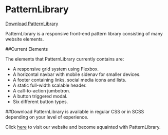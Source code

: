 # PatternLibrary

<a href="https://elizabethmaccabe.github.io/PatternLibrary">Download PatternLibrary</a>

PatternLibrary is a responsive front-end pattern library consisting of many website elements.

##Current Elements

The elements that PatternLibrary currently contains are:

* A responsive grid system using Flexbox.
* A horizontal navbar with mobile sidenav for smaller devices.
* A footer containing links, social media icons and lists.
* A static full-width scalable header.
* A call-to-action jumbotron.
* A button triggered modal.
* Six different button types.

##Download
PatternLibrary is available in regular CSS or in SCSS depending on your level of experience.

Click <a href="https://elizabethmaccabe.github.io/PatternLibrary">here</a> to visit our website and become aquainted with PatternLibrary.